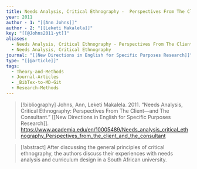 ```yaml
---
title: Needs Analysis, Critical Ethnography -  Perspectives From The Client—and The Consultant
year: 2011
author - 1: "[[Ann Johns]]"
author - 2: "[[Leketi Makalela]]"
key: "[[@Johns2011-yt]]"
aliases:
  - Needs Analysis, Critical Ethnography - Perspectives From The Client—And The Consultant
  - Needs Analysis, Critical Ethnography
journal: "[[New Directions in English for Specific Purposes Research]]"
type: "[[@article]]"
tags:
  - Theory-and-Methods
  - Journal-Articles
  - _BibTex-to-MD-Git
  - Research-Methods
---
```


> [!bibliography]
> Johns, Ann, Leketi Makalela. 2011. “Needs Analysis, Critical Ethnography: Perspectives From The Client—and The Consultant.” [[New Directions in English for Specific Purposes Research]]. https://www.academia.edu/en/10005489/Needs_analysis_critical_ethnography_Perspectives_from_the_client_and_the_consultant

> [!abstract]
> After discussing the general principles of critical ethnography, the authors discuss their experiences with needs analysis and curriculum design in a South African university.